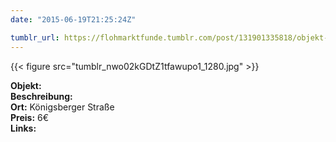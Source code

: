 ```yaml
---
date: "2015-06-19T21:25:24Z"

tumblr_url: https://flohmarktfunde.tumblr.com/post/131901335818/objekt-lorem-ipsum-beschreibung-lorem-ipsum-ort
---
```

 {{< figure src="tumblr_nwo02kGDtZ1tfawupo1_1280.jpg" >}}  

**Objekt:**   
**Beschreibung:**   
**Ort:** Königsberger Straße  
**Preis:** 6€  
**Links:** 
